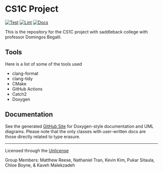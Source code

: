 # CS1C Project

[![Test](https://github.com/Terracom12/cs1c-project/actions/workflows/test.yaml/badge.svg)](https://github.com/Terracom12/cs1c-project/actions/workflows/test.yaml)
[![Lint](https://github.com/Terracom12/cs1c-project/actions/workflows/lint.yaml/badge.svg)](https://github.com/Terracom12/cs1c-project/actions/workflows/lint.yaml)
[![Docs](https://github.com/Terracom12/cs1c-project/actions/workflows/docs.yaml/badge.svg)](https://github.com/Terracom12/cs1c-project/actions/workflows/docs.yaml)

This is the repository for the CS1C project with saddleback college with professor Domingos Begalli.

## Tools

Here is a list of some of the tools used

- clang-format
- clang-tidy
- CMake
- GitHub Actions
- Catch2
- Doxygen

## Documentation

See the generated [GitHub Site](https://terracom12.github.io/cs1c-project/) for Doxygen-style documentation and UML diagrams. Please note that the only classes with user-written docs are those directly related to type erasure.

---

Licensed through the [Unlicense](./UNLICENSE)

Group Members: Matthew Reese, Nathaniel Tran, Kevin Kim, Pukar Sitaula, Chloe Boyne, & Kaveh Malekzadeh
